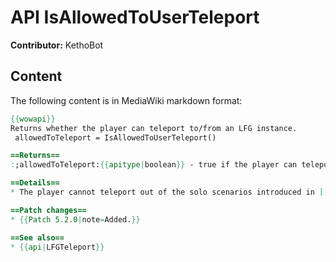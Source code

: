 # API IsAllowedToUserTeleport

**Contributor:** KethoBot

## Content

The following content is in MediaWiki markdown format:

```mediawiki
{{wowapi}}
Returns whether the player can teleport to/from an LFG instance.
 allowedToTeleport = IsAllowedToUserTeleport()

==Returns==
:;allowedToTeleport:{{apitype|boolean}} - true if the player can teleport to/from an LFG instance, false otherwise.

==Details==
* The player cannot teleport out of the solo scenarios introduced in [[Patch 5.2]].

==Patch changes==
* {{Patch 5.2.0|note=Added.}}

==See also==
* {{api|LFGTeleport}}
```